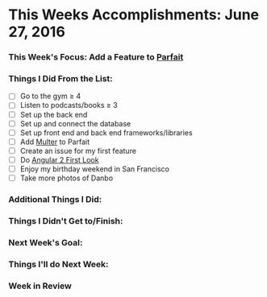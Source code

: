 # This Weeks Accomplishments: June 27, 2016

### This Week's Focus: Add a Feature to [Parfait](https://github.com/nanakogawa/parfait)

### Things I Did From the List:
- [ ] Go to the gym ≥ 4
- [ ] Listen to podcasts/books ≥ 3
- [ ] Set up the back end
- [ ] Set up and connect the database
- [ ] Set up front end and back end frameworks/libraries
- [ ] Add [Multer](https://github.com/expressjs/multer) to Parfait
- [ ] Create an issue for my first feature
- [ ] Do [Angular 2 First Look](http://app.pluralsight.com/courses/angular-2-first-look)
- [ ] Enjoy my birthday weekend in San Francisco
- [ ] Take more photos of Danbo

### Additional Things I Did:

### Things I Didn't Get to/Finish:

### Next Week's Goal:

### Things I'll do Next Week:

### Week in Review